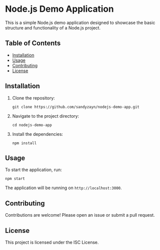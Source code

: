 # Node.js Demo Application

This is a simple Node.js demo application designed to showcase the basic structure and functionality of a Node.js project. 

## Table of Contents
- [Installation](#installation)
- [Usage](#usage)
- [Contributing](#contributing)
- [License](#license)

## Installation

1. Clone the repository:
   ```
   git clone https://github.com/sandyzayn/nodejs-demo-app.git
   ```
2. Navigate to the project directory:
   ```
   cd nodejs-demo-app
   ```
3. Install the dependencies:
   ```
   npm install
   ```

## Usage

To start the application, run:
```
npm start
```

The application will be running on `http://localhost:3000`.

## Contributing

Contributions are welcome! Please open an issue or submit a pull request.

## License

This project is licensed under the ISC License.